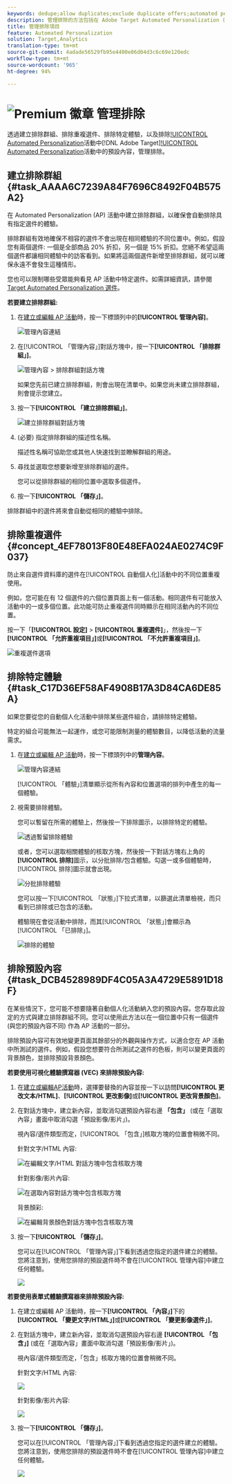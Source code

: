 ```yaml
---
keywords: dedupe;allow duplicates;exclude duplicate offers;automated personalization;disallow duplicate offers;exclude;default content;exclusion group;
description: 管理排除的方法包括在 Adobe Target Automated Personalization (AP) 活動中建立排除群組、排除重複選件、排除特定體驗，以及排除預設內容。
title: 管理排除項目
feature: Automated Personalization
solution: Target,Analytics
translation-type: tm+mt
source-git-commit: 4adade56529fb95e4400e06d04d3c6c69e120edc
workflow-type: tm+mt
source-wordcount: '965'
ht-degree: 94%

---
```



# ![Premium 徽章](/help/assets/premium.png) 管理排除

透過建立排除群組、排除重複選件、排除特定體驗，以及排除[!UICONTROL Automated Personalization](AP)活動中[!DNL Adobe Target][!UICONTROL Automated Personalization](AP)活動中的預設內容，管理排除。

## 建立排除群組 {#task_AAAA6C7239A84F7696C8492F04B575A2}

在 Automated Personalization (AP) 活動中建立排除群組，以確保會自動排除具有指定選件的體驗。

排除群組有效地確保不相容的選件不會出現在相同體驗的不同位置中。例如，假設您有兩個選件: 一個是全部商品 20% 折扣，另一個是 15% 折扣。您絕不希望這兩個選件都讓相同體驗中的訪客看到。如果將這兩個選件新增至排除群組，就可以確保永遠不會發生這種情形。

您也可以限制哪些受眾能夠看見 AP 活動中特定選件。如需詳細資訊，請參閱[Target Automated Personalization 選件](/help/c-activities/t-automated-personalization/ap-target-offers.md)。

**若要建立排除群組:**

1. 在[建立或編輯 AP 活動](/help/c-activities/t-automated-personalization/create-ap-activity.md)時，按一下標頭列中的&#x200B;**[!UICONTROL 管理內容]**。

   ![管理內容連結](/help/c-activities/t-automated-personalization/assets/manage-content.png)

1. 在[!UICONTROL 「管理內容」]對話方塊中，按一下&#x200B;**[!UICONTROL 「排除群組」]**。

   ![管理內容 > 排除群組對話方塊](/help/c-activities/t-automated-personalization/assets/exclusion_group_create-new.png)

   如果您先前已建立排除群組，則會出現在清單中。如果您尚未建立排除群組，則會提示您建立。

1. 按一下&#x200B;**[!UICONTROL 「建立排除群組」]**。

   ![建立排除群組對話方塊](/help/c-activities/t-automated-personalization/assets/exclusion_group_create_dialog-new.png)

1. (必要) 指定排除群組的描述性名稱。

   描述性名稱可協助您或其他人快速找到並瞭解群組的用途。

1. 尋找並選取您想要新增至排除群組的選件。

   您可以從排除群組的相同位置中選取多個選件。

1. 按一下&#x200B;**[!UICONTROL 「儲存」]**。

排除群組中的選件將來會自動從相同的體驗中排除。

## 排除重複選件 {#concept_4EF78013F80E48EFA024AE0274C9F037}

防止來自選件資料庫的選件在[!UICONTROL 自動個人化]活動中的不同位置重複使用。

例如，您可能在有 12 個選件的六個位置頁面上有一個活動。相同選件有可能放入活動中的一或多個位置。此功能可防止重複選件同時顯示在相同活動內的不同位置。

按一下「**[!UICONTROL 設定]** > **[!UICONTROL 重複選件]**」，然後按一下&#x200B;**[!UICONTROL 「允許重複項目」]**&#x200B;或&#x200B;**[!UICONTROL 「不允許重複項目」]**。

![重複選件選項](/help/c-activities/t-automated-personalization/assets/duplicate_offers-new.png)

## 排除特定體驗 {#task_C17D36EF58AF4908B17A3D84CA6DE85A}

如果您要從您的自動個人化活動中排除某些選件組合，請排除特定體驗。

特定的組合可能無法一起運作，或您可能限制測量的體驗數目，以降低活動的流量需求。

1. 在[建立或編輯 AP 活動](/help/c-activities/t-automated-personalization/create-ap-activity.md)時，按一下標頭列中的&#x200B;**管理內容**。

   ![管理內容連結](/help/c-activities/t-automated-personalization/assets/manage-content.png)

   [!UICONTROL 「體驗」]清單顯示從所有內容和位置選項的排列中產生的每一個體驗。

1. 視需要排除體驗。

   您可以暫留在所需的體驗上，然後按一下排除圖示，以排除特定的體驗。

   ![透過暫留排除體驗](/help/c-activities/t-automated-personalization/assets/exclude_exp_1a.png)

   或者，您可以選取相關體驗的核取方塊，然後按一下對話方塊右上角的 **[!UICONTROL 排除]**&#x200B;圖示，以分批排除/包含體驗。勾選一或多個體驗時，[!UICONTROL 排除]圖示就會出現。

   ![分批排除體驗](/help/c-activities/t-automated-personalization/assets/exclude_exp_2a.png)

   您可以按一下[!UICONTROL 「狀態」]下拉式清單，以篩選此清單檢視，而只看到已排除或已包含的活動。

   體驗現在會從活動中排除，而其[!UICONTROL 「狀態」]會顯示為[!UICONTROL 「已排除」]。

   ![排除的體驗](/help/c-activities/t-automated-personalization/assets/exclude_exp_3a.png)

## 排除預設內容 {#task_DCB4528989DF4C05A3A4729E5891D18F}

在某些情況下，您可能不想要隨著自動個人化活動納入您的預設內容。您存取此設定的方式與建立排除群組不同。您可以使用此方法以在一個位置中只有一個選件 (與您的預設內容不同) 作為 AP 活動的一部分。

排除預設內容可有效地變更頁面其餘部分的外觀與操作方式，以適合您在 AP 活動中所測試的選件。例如，假設您想要符合所測試之選件的色板，則可以變更頁面的背景顏色，並排除預設背景顏色。

**若要使用可視化體驗撰寫器 (VEC) 來排除預設內容:**

1. 在[建立或編輯AP活動](/help/c-activities/t-automated-personalization/create-ap-activity.md)時，選擇要替換的內容並按一下以訪問&#x200B;**[!UICONTROL 更改文本/HTML]**、**[!UICONTROL 更改影像]**&#x200B;或&#x200B;**[!UICONTROL 更改背景顏色]**。
1. 在對話方塊中，建立新內容，並取消勾選預設內容右邊 **「包含」** (或在「選取內容」畫面中取消勾選「預設影像/影片」)。

   視內容/選件類型而定，[!UICONTROL 「包含」]核取方塊的位置會稍微不同。

   針對文字/HTML 內容:

   ![在編輯文字/HTML 對話方塊中包含核取方塊](/help/c-activities/t-automated-personalization/assets/exclude_content_vec_1a.png)

   針對影像/影片內容:

   ![在選取內容對話方塊中包含核取方塊](/help/c-activities/t-automated-personalization/assets/exclude_content_vec_2a.png)

   背景顏彩:

   ![在編輯背景顏色對話方塊中包含核取方塊](/help/c-activities/t-automated-personalization/assets/exclude_content_vec_3a.png)

1. 按一下&#x200B;**[!UICONTROL 「儲存」]**。

   您可以在[!UICONTROL 「管理內容」]下看到透過您指定的選件建立的體驗。您將注意到，使用您排除的預設選件時不會在[!UICONTROL 管理內容]中建立任何體驗。

   ![](assets/exclude_content_vec_4.png)

**若要使用表單式體驗撰寫器來排除預設內容:**

1. 在建立或編輯 AP 活動時，按一下&#x200B;**[!UICONTROL 「內容」]**&#x200B;下的&#x200B;**[!UICONTROL 「變更文字/HTML」]**&#x200B;或&#x200B;**[!UICONTROL 「變更影像選件」]**。
1. 在對話方塊中，建立新內容，並取消勾選預設內容右邊 **[!UICONTROL 「包含」]** (或在「選取內容」畫面中取消勾選「預設影像/影片」)。

   視內容/選件類型而定，「包含」核取方塊的位置會稍微不同。

   針對文字/HTML 內容:

   ![](assets/exclude_content_form_1.png)

   針對影像/影片內容:

   ![](assets/exclude_content_form_2.png)

1. 按一下&#x200B;**[!UICONTROL 「儲存」]**。

   您可以在[!UICONTROL 「管理內容」]下看到透過您指定的選件建立的體驗。您將注意到，使用您排除的預設選件時不會在[!UICONTROL 管理內容]中建立任何體驗。

   ![](assets/exclude_content_form_3.png)
